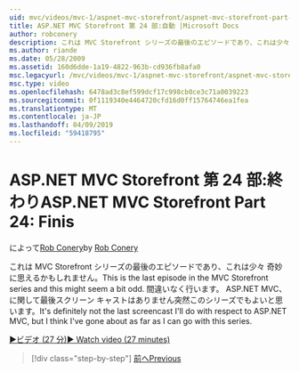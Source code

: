 ```yaml
---
uid: mvc/videos/mvc-1/aspnet-mvc-storefront/aspnet-mvc-storefront-part-24-finis
title: ASP.NET MVC Storefront 第 24 部:自動 |Microsoft Docs
author: robconery
description: これは MVC Storefront シリーズの最後のエピソードであり、これは少々 奇妙に思えるかもしれません。 間違いなく行います。 ASP.NET に関して最後スクリーン キャストしています.
ms.author: riande
ms.date: 05/28/2009
ms.assetid: 160d6dde-1a19-4822-963b-cd936fb8afa0
msc.legacyurl: /mvc/videos/mvc-1/aspnet-mvc-storefront/aspnet-mvc-storefront-part-24-finis
msc.type: video
ms.openlocfilehash: 6478ad3c8ef599dcf17c998cb0ce3c71a0039223
ms.sourcegitcommit: 0f1119340e4464720cfd16d0ff15764746ea1fea
ms.translationtype: MT
ms.contentlocale: ja-JP
ms.lasthandoff: 04/09/2019
ms.locfileid: "59418795"
---
```

# <a name="aspnet-mvc-storefront-part-24-finis"></a><span data-ttu-id="d1455-104">ASP.NET MVC Storefront 第 24 部:終わり</span><span class="sxs-lookup"><span data-stu-id="d1455-104">ASP.NET MVC Storefront Part 24: Finis</span></span>

<span data-ttu-id="d1455-105">によって[Rob Conery](https://github.com/robconery)</span><span class="sxs-lookup"><span data-stu-id="d1455-105">by [Rob Conery](https://github.com/robconery)</span></span>

<span data-ttu-id="d1455-106">これは MVC Storefront シリーズの最後のエピソードであり、これは少々 奇妙に思えるかもしれません。</span><span class="sxs-lookup"><span data-stu-id="d1455-106">This is the last episode in the MVC Storefront series and this might seem a bit odd.</span></span> <span data-ttu-id="d1455-107">間違いなく行います。 ASP.NET MVC、に関して最後スクリーン キャストはありません突然このシリーズでもよいと思います。</span><span class="sxs-lookup"><span data-stu-id="d1455-107">It's definitely not the last screencast I'll do with respect to ASP.NET MVC, but I think I've gone about as far as I can go with this series.</span></span>

[<span data-ttu-id="d1455-108">&#9654;ビデオ (27 分)</span><span class="sxs-lookup"><span data-stu-id="d1455-108">&#9654; Watch video (27 minutes)</span></span>](https://channel9.msdn.com/Blogs/ASP-NET-Site-Videos/aspnet-mvc-storefront-part-24-finis)

> [!div class="step-by-step"]
> [<span data-ttu-id="d1455-109">前へ</span><span class="sxs-lookup"><span data-stu-id="d1455-109">Previous</span></span>](aspnet-mvc-storefront-part-23-getting-started-with-domain-driven-design.md)

